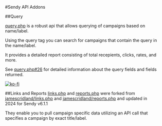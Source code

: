 #Sendy API Addons

##Query

[query.php](query.php) is a robust api that allows querying of campaigns based on name/label. 

Using the query tag you can search for campaigns that contain the query in the name/label.

It provides a detailed report consisting of total recepients, clicks, rates, and more. 

See [query.php#26](query.php#26) for detailed information about the query fields and fields returned.

[![ko-fi](https://ko-fi.com/img/githubbutton_sm.svg)](https://ko-fi.com/M4M314FOFQ)

##Links and Reports
[links.php](links.php) and [reports.php](reports.php) were forked from [jamescridland/links.php](https://gist.github.com/jamescridland/4a5e013c5d5edbcd99ded61412a16568) and [jamescridland/reports.php](https://gist.github.com/jamescridland/1f4ea72fbd262fa31850ccfd5a54df0a) and updated in 2024 for Sendy v6.1.1

They enable you to pull campaign specific data utilizing an API call that specifies a campaign by exact title/label. 

